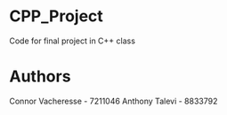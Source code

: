 # CPP_Project
Code for final project in C++ class

# Authors
Connor Vacheresse - 7211046
Anthony Talevi - 8833792
